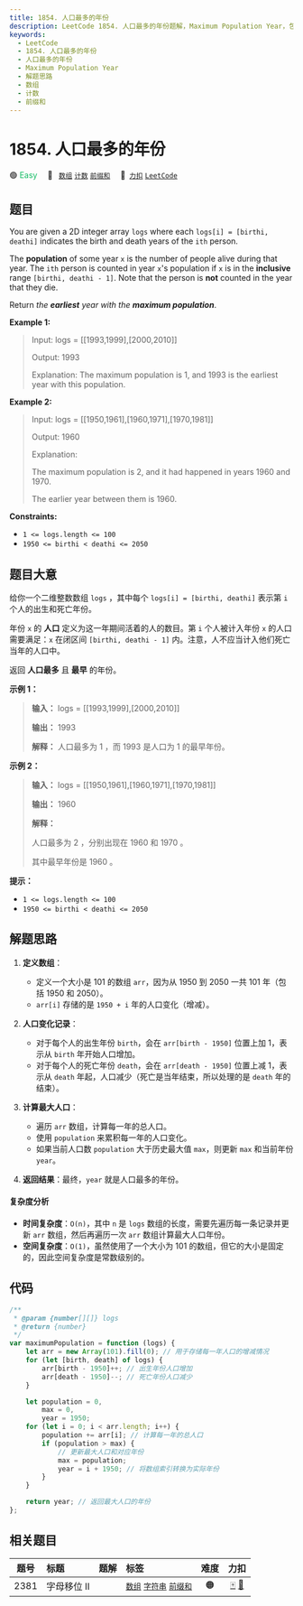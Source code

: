 ```yaml
---
title: 1854. 人口最多的年份
description: LeetCode 1854. 人口最多的年份题解，Maximum Population Year，包含解题思路、复杂度分析以及完整的 JavaScript 代码实现。
keywords:
  - LeetCode
  - 1854. 人口最多的年份
  - 人口最多的年份
  - Maximum Population Year
  - 解题思路
  - 数组
  - 计数
  - 前缀和
---
```


# 1854. 人口最多的年份

🟢 <font color=#15bd66>Easy</font>&emsp; 🔖&ensp; [`数组`](/tag/array.md) [`计数`](/tag/counting.md) [`前缀和`](/tag/prefix-sum.md)&emsp; 🔗&ensp;[`力扣`](https://leetcode.cn/problems/maximum-population-year) [`LeetCode`](https://leetcode.com/problems/maximum-population-year)

## 题目

You are given a 2D integer array `logs` where each `logs[i] = [birthi, deathi]` indicates the birth and death years of the `ith` person.

The **population** of some year `x` is the number of people alive during that
year. The `ith` person is counted in year `x`'s population if `x` is in the
**inclusive** range `[birthi, deathi - 1]`. Note that the person is **not**
counted in the year that they die.

Return _the **earliest** year with the **maximum population**_.

**Example 1:**

> Input: logs = [[1993,1999],[2000,2010]]
>
> Output: 1993
>
> Explanation: The maximum population is 1, and 1993 is the earliest year with this population.

**Example 2:**

> Input: logs = [[1950,1961],[1960,1971],[1970,1981]]
>
> Output: 1960
>
> Explanation:
>
> The maximum population is 2, and it had happened in years 1960 and 1970.
>
> The earlier year between them is 1960.

**Constraints:**

- `1 <= logs.length <= 100`
- `1950 <= birthi < deathi <= 2050`

## 题目大意

给你一个二维整数数组 `logs` ，其中每个 `logs[i] = [birthi, deathi]` 表示第 `i` 个人的出生和死亡年份。

年份 `x` 的 **人口** 定义为这一年期间活着的人的数目。第 `i` 个人被计入年份 `x` 的人口需要满足：`x` 在闭区间 `[birthi, deathi - 1]` 内。注意，人不应当计入他们死亡当年的人口中。

返回 **人口最多** 且 **最早** 的年份。

**示例 1：**

> **输入：** logs = [[1993,1999],[2000,2010]]
>
> **输出：** 1993
>
> **解释：** 人口最多为 1 ，而 1993 是人口为 1 的最早年份。

**示例 2：**

> **输入：** logs = [[1950,1961],[1960,1971],[1970,1981]]
>
> **输出：** 1960
>
> **解释：**
>
> 人口最多为 2 ，分别出现在 1960 和 1970 。
>
> 其中最早年份是 1960 。

**提示：**

- `1 <= logs.length <= 100`
- `1950 <= birthi < deathi <= 2050`

## 解题思路

1. **定义数组**：

   - 定义一个大小是 101 的数组 `arr`，因为从 1950 到 2050 一共 101 年（包括 1950 和 2050）。
   - `arr[i]` 存储的是 `1950 + i` 年的人口变化（增减）。

2. **人口变化记录**：

   - 对于每个人的出生年份 `birth`，会在 `arr[birth - 1950]` 位置上加 1，表示从 `birth` 年开始人口增加。
   - 对于每个人的死亡年份 `death`，会在 `arr[death - 1950]` 位置上减 1，表示从 `death` 年起，人口减少（死亡是当年结束，所以处理的是 `death` 年的结束）。

3. **计算最大人口**：

   - 遍历 `arr` 数组，计算每一年的总人口。
   - 使用 `population` 来累积每一年的人口变化。
   - 如果当前人口数 `population` 大于历史最大值 `max`，则更新 `max` 和当前年份 `year`。

4. **返回结果**：最终，`year` 就是人口最多的年份。

#### 复杂度分析

- **时间复杂度**：`O(n)`，其中 `n` 是 `logs` 数组的长度，需要先遍历每一条记录并更新 `arr` 数组，然后再遍历一次 `arr` 数组计算最大人口年份。
- **空间复杂度**：`O(1)`，虽然使用了一个大小为 101 的数组，但它的大小是固定的，因此空间复杂度是常数级别的。

## 代码

```javascript
/**
 * @param {number[][]} logs
 * @return {number}
 */
var maximumPopulation = function (logs) {
	let arr = new Array(101).fill(0); // 用于存储每一年人口的增减情况
	for (let [birth, death] of logs) {
		arr[birth - 1950]++; // 出生年份人口增加
		arr[death - 1950]--; // 死亡年份人口减少
	}

	let population = 0,
		max = 0,
		year = 1950;
	for (let i = 0; i < arr.length; i++) {
		population += arr[i]; // 计算每一年的总人口
		if (population > max) {
			// 更新最大人口和对应年份
			max = population;
			year = i + 1950; // 将数组索引转换为实际年份
		}
	}

	return year; // 返回最大人口的年份
};
```

## 相关题目

<!-- prettier-ignore -->
| 题号 | 标题 | 题解 | 标签 | 难度 | 力扣 |
| :------: | :------ | :------: | :------ | :------: | :------: |
| 2381 | 字母移位 II |  |  [`数组`](/tag/array.md) [`字符串`](/tag/string.md) [`前缀和`](/tag/prefix-sum.md) | 🟠 | [🀄️](https://leetcode.cn/problems/shifting-letters-ii) [🔗](https://leetcode.com/problems/shifting-letters-ii) |